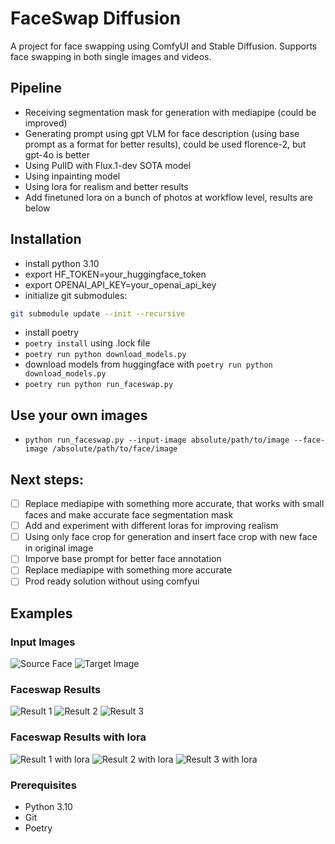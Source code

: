 # FaceSwap Diffusion

A project for face swapping using ComfyUI and Stable Diffusion. Supports face swapping in both single images and videos.

## Pipeline
- Receiving segmentation mask for generation with mediapipe (could be improved)
- Generating prompt using gpt VLM for face description (using base prompt as a format for better results), could be used florence-2, but gpt-4o is better
- Using PulID with Flux.1-dev SOTA model
- Using inpainting model
- Using lora for realism and better results
- Add finetuned lora on a bunch of photos at workflow level, results are below


## Installation
 - install python 3.10
 - export HF_TOKEN=your_huggingface_token
 - export OPENAI_API_KEY=your_openai_api_key
 - initialize git submodules:
 ```bash
 git submodule update --init --recursive
 ```
 - install poetry
 - ```poetry install``` using .lock file
 - ```poetry run python download_models.py```
 - download models from huggingface with ```poetry run python download_models.py```
 - ```poetry run python run_faceswap.py```

## Use your own images
- ```python run_faceswap.py --input-image absolute/path/to/image --face-image /absolute/path/to/face/image```

## Next steps:
- [ ] Replace mediapipe with something more accurate, that works with small faces and make accurate face segmentation mask
- [ ] Add and experiment with different loras for improving realism
- [ ] Using only face crop for generation and insert face crop with new face in original image
- [ ] Imporve base prompt for better face annotation
- [ ] Replace mediapipe with something more accurate
- [ ] Prod ready solution without using comfyui
## Examples

### Input Images
![Source Face](input/example1.png)
![Target Image](input/img_face01.webp)

### Faceswap Results
![Result 1](output/faceswap_res_1.png)
![Result 2](output/faceswap_res_2.png)
![Result 3](output/faceswap_res_3.png)

### Faceswap Results with lora
![Result 1 with lora](output/faceswap_res_1_lora.png)
![Result 2 with lora](output/faceswap_res_2_lora.png)
![Result 3 with lora](output/faceswap_res_3_lora.png)

### Prerequisites

- Python 3.10
- Git
- Poetry
